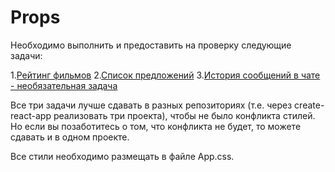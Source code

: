 # Props

Необходимо выполнить и предоставить на проверку следующие задачи:

1.[Рейтинг фильмов](https://github.com/netology-code/ra16-homeworks/tree/master/props/films)
2.[Список предложений](https://github.com/netology-code/ra16-homeworks/tree/master/props/listing)
3.[История сообщений в чате - необязательная задача](https://github.com/netology-code/ra16-homeworks/tree/master/props/chat)

Все три задачи лучше сдавать в разных репозиториях (т.е. через create-react-app реализовать три проекта), чтобы не было конфликта стилей. Но если вы позаботитесь о том, что конфликта не будет, то можете сдавать и в одном проекте.

Все стили необходимо размещать в файле App.css.